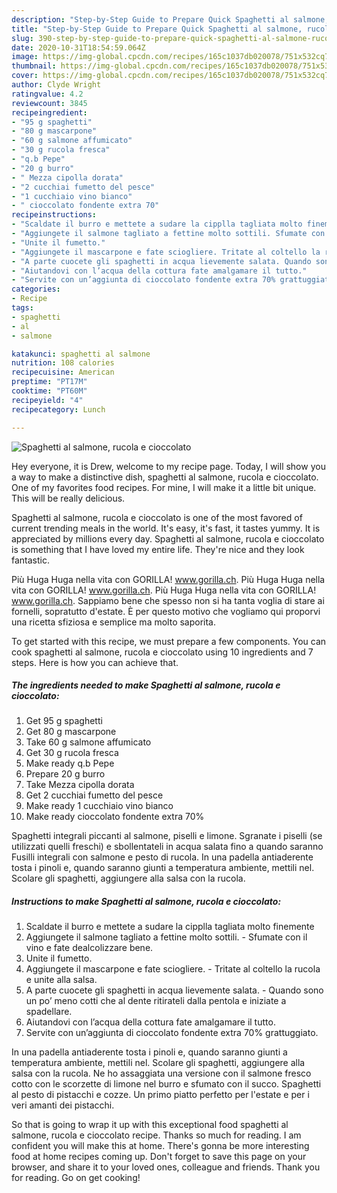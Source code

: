 ```yaml
---
description: "Step-by-Step Guide to Prepare Quick Spaghetti al salmone, rucola e cioccolato"
title: "Step-by-Step Guide to Prepare Quick Spaghetti al salmone, rucola e cioccolato"
slug: 390-step-by-step-guide-to-prepare-quick-spaghetti-al-salmone-rucola-e-cioccolato
date: 2020-10-31T18:54:59.064Z
image: https://img-global.cpcdn.com/recipes/165c1037db020078/751x532cq70/spaghetti-al-salmone-rucola-e-cioccolato-recipe-main-photo.jpg
thumbnail: https://img-global.cpcdn.com/recipes/165c1037db020078/751x532cq70/spaghetti-al-salmone-rucola-e-cioccolato-recipe-main-photo.jpg
cover: https://img-global.cpcdn.com/recipes/165c1037db020078/751x532cq70/spaghetti-al-salmone-rucola-e-cioccolato-recipe-main-photo.jpg
author: Clyde Wright
ratingvalue: 4.2
reviewcount: 3845
recipeingredient:
- "95 g spaghetti"
- "80 g mascarpone"
- "60 g salmone affumicato"
- "30 g rucola fresca"
- "q.b Pepe"
- "20 g burro"
- " Mezza cipolla dorata"
- "2 cucchiai fumetto del pesce"
- "1 cucchiaio vino bianco"
- " cioccolato fondente extra 70"
recipeinstructions:
- "Scaldate il burro e mettete a sudare la cipplla tagliata molto finemente"
- "Aggiungete il salmone tagliato a fettine molto sottili. Sfumate con il vino e fate dealcolizzare bene."
- "Unite il fumetto."
- "Aggiungete il mascarpone e fate sciogliere. Tritate al coltello la rucola e unite alla salsa."
- "A parte cuocete gli spaghetti in acqua lievemente salata. Quando sono un po’ meno cotti che al dente ritirateli dalla pentola e iniziate a spadellare."
- "Aiutandovi con l’acqua della cottura fate amalgamare il tutto."
- "Servite con un’aggiunta di cioccolato fondente extra 70% grattuggiato."
categories:
- Recipe
tags:
- spaghetti
- al
- salmone

katakunci: spaghetti al salmone 
nutrition: 108 calories
recipecuisine: American
preptime: "PT17M"
cooktime: "PT60M"
recipeyield: "4"
recipecategory: Lunch

---
```



![Spaghetti al salmone, rucola e cioccolato](https://img-global.cpcdn.com/recipes/165c1037db020078/751x532cq70/spaghetti-al-salmone-rucola-e-cioccolato-recipe-main-photo.jpg)

Hey everyone, it is Drew, welcome to my recipe page. Today, I will show you a way to make a distinctive dish, spaghetti al salmone, rucola e cioccolato. One of my favorites food recipes. For mine, I will make it a little bit unique. This will be really delicious.

Spaghetti al salmone, rucola e cioccolato is one of the most favored of current trending meals in the world. It's easy, it's fast, it tastes yummy. It is appreciated by millions every day. Spaghetti al salmone, rucola e cioccolato is something that I have loved my entire life. They're nice and they look fantastic.

Più Huga Huga nella vita con GORILLA! www.gorilla.ch. Più Huga Huga nella vita con GORILLA! www.gorilla.ch. Più Huga Huga nella vita con GORILLA! www.gorilla.ch. Sappiamo bene che spesso non si ha tanta voglia di stare ai fornelli, sopratutto d&#39;estate. È per questo motivo che vogliamo qui proporvi una ricetta sfiziosa e semplice ma molto saporita.


To get started with this recipe, we must prepare a few components. You can cook spaghetti al salmone, rucola e cioccolato using 10 ingredients and 7 steps. Here is how you can achieve that.

<!--inarticleads1-->

##### The ingredients needed to make Spaghetti al salmone, rucola e cioccolato:

1. Get 95 g spaghetti
1. Get 80 g mascarpone
1. Take 60 g salmone affumicato
1. Get 30 g rucola fresca
1. Make ready q.b Pepe
1. Prepare 20 g burro
1. Take  Mezza cipolla dorata
1. Get 2 cucchiai fumetto del pesce
1. Make ready 1 cucchiaio vino bianco
1. Make ready  cioccolato fondente extra 70%


Spaghetti integrali piccanti al salmone, piselli e limone. Sgranate i piselli (se utilizzati quelli freschi) e sbollentateli in acqua salata fino a quando saranno Fusilli integrali con salmone e pesto di rucola. In una padella antiaderente tosta i pinoli e, quando saranno giunti a temperatura ambiente, mettili nel. Scolare gli spaghetti, aggiungere alla salsa con la rucola. 

<!--inarticleads2-->

##### Instructions to make Spaghetti al salmone, rucola e cioccolato:

1. Scaldate il burro e mettete a sudare la cipplla tagliata molto finemente
1. Aggiungete il salmone tagliato a fettine molto sottili. - Sfumate con il vino e fate dealcolizzare bene.
1. Unite il fumetto.
1. Aggiungete il mascarpone e fate sciogliere. - Tritate al coltello la rucola e unite alla salsa.
1. A parte cuocete gli spaghetti in acqua lievemente salata. - Quando sono un po’ meno cotti che al dente ritirateli dalla pentola e iniziate a spadellare.
1. Aiutandovi con l’acqua della cottura fate amalgamare il tutto.
1. Servite con un’aggiunta di cioccolato fondente extra 70% grattuggiato.


In una padella antiaderente tosta i pinoli e, quando saranno giunti a temperatura ambiente, mettili nel. Scolare gli spaghetti, aggiungere alla salsa con la rucola. Ne ho assaggiata una versione con il salmone fresco cotto con le scorzette di limone nel burro e sfumato con il succo. Spaghetti al pesto di pistacchi e cozze. Un primo piatto perfetto per l&#39;estate e per i veri amanti dei pistacchi. 

So that is going to wrap it up with this exceptional food spaghetti al salmone, rucola e cioccolato recipe. Thanks so much for reading. I am confident you will make this at home. There's gonna be more interesting food at home recipes coming up. Don't forget to save this page on your browser, and share it to your loved ones, colleague and friends. Thank you for reading. Go on get cooking!
